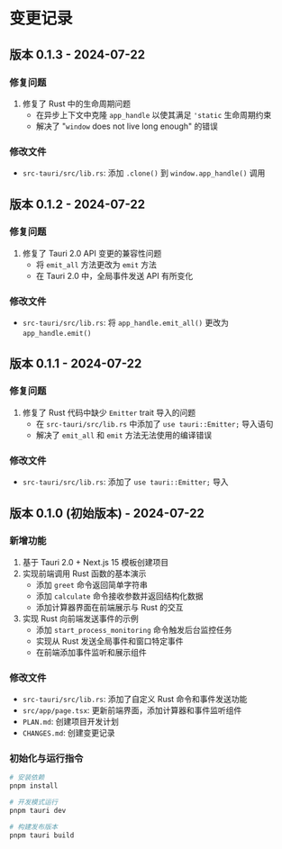 # 变更记录

## 版本 0.1.3 - 2024-07-22

### 修复问题

1. 修复了 Rust 中的生命周期问题
   - 在异步上下文中克隆 `app_handle` 以使其满足 `'static` 生命周期约束
   - 解决了 "`window` does not live long enough" 的错误

### 修改文件

- `src-tauri/src/lib.rs`: 添加 `.clone()` 到 `window.app_handle()` 调用

## 版本 0.1.2 - 2024-07-22

### 修复问题

1. 修复了 Tauri 2.0 API 变更的兼容性问题
   - 将 `emit_all` 方法更改为 `emit` 方法
   - 在 Tauri 2.0 中，全局事件发送 API 有所变化

### 修改文件

- `src-tauri/src/lib.rs`: 将 `app_handle.emit_all()` 更改为 `app_handle.emit()`

## 版本 0.1.1 - 2024-07-22

### 修复问题

1. 修复了 Rust 代码中缺少 `Emitter` trait 导入的问题
   - 在 `src-tauri/src/lib.rs` 中添加了 `use tauri::Emitter;` 导入语句
   - 解决了 `emit_all` 和 `emit` 方法无法使用的编译错误

### 修改文件

- `src-tauri/src/lib.rs`: 添加了 `use tauri::Emitter;` 导入

## 版本 0.1.0 (初始版本) - 2024-07-22

### 新增功能

1. 基于 Tauri 2.0 + Next.js 15 模板创建项目
2. 实现前端调用 Rust 函数的基本演示
   - 添加 `greet` 命令返回简单字符串
   - 添加 `calculate` 命令接收参数并返回结构化数据
   - 添加计算器界面在前端展示与 Rust 的交互
3. 实现 Rust 向前端发送事件的示例
   - 添加 `start_process_monitoring` 命令触发后台监控任务
   - 实现从 Rust 发送全局事件和窗口特定事件
   - 在前端添加事件监听和展示组件

### 修改文件

- `src-tauri/src/lib.rs`: 添加了自定义 Rust 命令和事件发送功能
- `src/app/page.tsx`: 更新前端界面，添加计算器和事件监听组件
- `PLAN.md`: 创建项目开发计划
- `CHANGES.md`: 创建变更记录

### 初始化与运行指令

```bash
# 安装依赖
pnpm install

# 开发模式运行
pnpm tauri dev

# 构建发布版本
pnpm tauri build
``` 